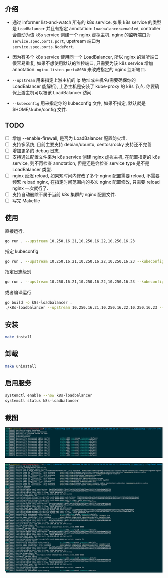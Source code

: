 ## 介绍

- 通过 informer list-and-watch 所有的 k8s service. 如果 k8s service 的类型是 `LoadBalancer` 并且有指定 annotation: `loadbalancer=enabled`, controller 会自动为该 k8s service 创建一个 nginx 虚拟主机. nginx 的监听端口为 `service.spec.ports.port`, upstream 端口为 `service.spec.ports.NodePort`.
- 因为有多个 k8s service 使用同一个 LoadBalancer, 所以 nginx 的监听端口很容易重复, 如果不想使用默认的监控端口, 只需要为该 k8s service 增加 annotation: `nginx-listen-port=8080` 来改成指定的 nginx 监听端口.

- `--upstream` 用来指定上游主机的 ip 地址或主机名(需要确保你的 LoadBalancer 能解析), 上游主机是安装了 kube-proxy 的 k8s 节点. 你要确保上游主机可以被该 LoadBalancer 访问.
- `--kubeconfig` 用来指定你的 kubeconfig 文件, 如果不指定, 默认就是 $HOME/.kube/config 文件.

## TODO

- [ ] 增加 --enable-firewall, 是否为 LoadBalancer 配置防火墙.
- [ ] 支持多系统, 目前主要支持 debian/ubuntu, centos/rocky 支持还不完善
- [ ] 增加更多的 debug 日志.
- [ ] 支持通过配置文件来为 k8s service 创建 nginx 虚拟主机, 在配置指定的 k8s service, 则不再检查 annotation, 但是还是会检查 service type 是不是 LoadBalancer 类型.
- [ ] nginx 延迟 reload, 如果短时间内修改了多个 nginx 配置需要 reload, 不需要频繁 reload nginx, 在指定时间范围内的多次 nginx 配置修改, 只需要 reload nginx 一次就行了.
- [ ] 支持自动删除不属于当前 k8s 集群的 nginx 配置文件.
- [ ] 写完 Makefile

## 使用

直接运行.

```bash
go run . --upstream 10.250.16.21,10.250.16.22,10.250.16.23
```

指定 kubeconfig

```bash
go run . --upstream 10.250.16.21,10.250.16.22,10.250.16.23 --kubeconfig youConfig
```

指定日志级别

```bash
go run . --upstream 10.250.16.21,10.250.16.22,10.250.16.23 --kubeconfig yourConfig --log-level debug
```

或者编译运行

```bash
go build -o k8s-loadbalancer .
./k8s-loadbalancer --upstream 10.250.16.21,10.250.16.22,10.250.16.23 --kubeconfig youConfig
```

## 安装

```bash
make install
```

## 卸载

```bash
make uninstall
```

## 启用服务

```bash
systemctl enable --now k8s-loadbalancer
systemctl status k8s-loadbalancer
```

## 截图

![logs](docs/imgs/k8s-loadbalancer-logs.png)

![k8s-loadbalancer-logs-debug](docs/imgs/k8s-loadbalancer-logs-debug.png)
